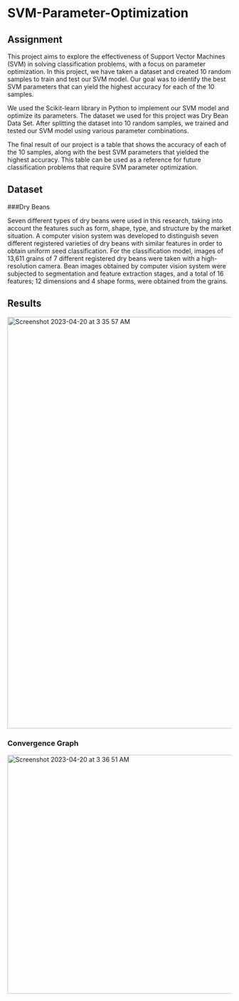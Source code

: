 # SVM-Parameter-Optimization


##    Assignment    

This project aims to explore the effectiveness of Support Vector Machines (SVM) in solving classification problems, with a focus on parameter optimization. In this project, we have taken a dataset and created 10 random samples to train and test our SVM model. Our goal was to identify the best SVM parameters that can yield the highest accuracy for each of the 10 samples.

We used the Scikit-learn library in Python to implement our SVM model and optimize its parameters. The dataset we used for this project was Dry Bean Data Set. After splitting the dataset into 10 random samples, we trained and tested our SVM model using various parameter combinations.

The final result of our project is a table that shows the accuracy of each of the 10 samples, along with the best SVM parameters that yielded the highest accuracy. This table can be used as a reference for future classification problems that require SVM parameter optimization.


##    Dataset   
###Dry Beans      


Seven different types of dry beans were used in this research, taking into account the features such as form, shape, type, and structure by the market situation. A computer vision system was developed to distinguish seven different registered varieties of dry beans with similar features in order to obtain uniform seed classification. For the classification model, images of 13,611 grains of 7 different registered dry beans were taken with a high-resolution camera. Bean images obtained by computer vision system were subjected to segmentation and feature extraction stages, and a total of 16 features; 12 dimensions and 4 shape forms, were obtained from the grains.

##    Results

<img width="925" alt="Screenshot 2023-04-20 at 3 35 57 AM" src="https://user-images.githubusercontent.com/72307339/233210227-df802106-4589-40e1-b3df-c867e7a91a0a.png">


###    Convergence Graph
<img width="537" alt="Screenshot 2023-04-20 at 3 36 51 AM" src="https://user-images.githubusercontent.com/72307339/233210353-b9cb1299-ed86-4a3f-abbb-591bf68dda70.png">
